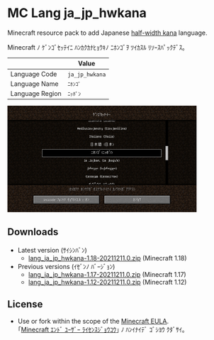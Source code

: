 # MC Lang ja_jp_hwkana

Minecraft resource pack to add Japanese [half-width kana](https://en.wikipedia.org/wiki/Half-width_kana "Half-width kana - Wikipedia") language.

Minecraft ﾉ ｹﾞﾝｺﾞｾｯﾃｲﾆ ﾊﾝｶｸｶﾅﾋｮｳｷﾉ ﾆﾎﾝｺﾞｦ ﾂｲｶｽﾙ ﾘｿｰｽﾊﾟｯｸﾃﾞｽ｡

|  | Value |
| --- | --- |
| Language Code | `ja_jp_hwkana` |
| Language Name | `ﾆﾎﾝｺﾞ` |
| Language Region | `ﾆｯﾎﾟﾝ` |

[<img src="docs/media/language_screen_1.17.png" title="Added language on the language screen" width="427" height="240">](docs/media/language_screen_1.17.png)

## Downloads

- Latest version (ｻｲｼﾝﾊﾞﾝ)
  - [lang_ja_jp_hwkana-1.18-20211211.0.zip](https://github.com/Iunius118/MCLangJaJpHWKana/releases/download/1.18-20211211.0/lang_ja_jp_hwkana-1.18-20211211.0.zip) (Minecraft 1.18)
- Previous versions (ｲｾﾞﾝﾉ ﾊﾞｰｼﾞｮﾝ)
  - [lang_ja_jp_hwkana-1.17-20211211.0.zip](https://github.com/Iunius118/MCLangJaJpHWKana/releases/download/1.17-20211211.0/lang_ja_jp_hwkana-1.17-20211211.0.zip) (Minecraft 1.17)
  - [lang_ja_jp_hwkana-1.12-20211211.0.zip](https://github.com/Iunius118/MCLangJaJpHWKana/releases/download/1.17-20211211.0/lang_ja_jp_hwkana-1.12-20211211.0.zip) (Minecraft 1.12)

## License

- Use or fork within the scope of the [Minecraft EULA](https://account.mojang.com/documents/minecraft_eula).  
｢[Minecraft ｴﾝﾄﾞ ﾕｰｻﾞｰ ﾗｲｾﾝｽｼﾞｮｳｺｳ](https://account.mojang.com/documents/minecraft_eula)｣ ﾉ ﾊﾝｲﾅｲﾃﾞ ｺﾞｼﾖｳ ｸﾀﾞｻｲ｡
